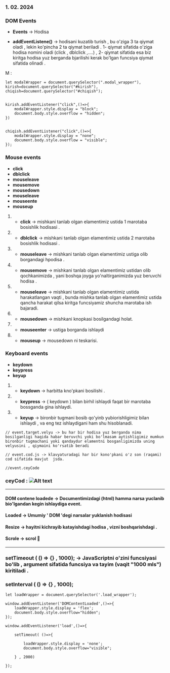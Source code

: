 ###  1. 02. 2024

### DOM Events 

- **Events** -> Hodisa 

- **addEventListene()** -> hodisani kuzatib turish , bu o'ziga 3 ta qiymat oladi , lekin ko'pincha 2 ta qiymat beriladi . 1- qiymat sifatida o'ziga hodisa nomini oladi (click , dblclick ,....) , 2- qiymat sifatida esa biz kiritga hodisa yuz berganda bjarilishi kerak bo'lgan funcsiya qiymat sifatida olinadi .

<p>M :</p>

```
let modalWrapper = document.querySelector(".modal_wrapper"),
kirish=document.querySelector("#kirish"),
chiqish=document.querySelector("#chiqish");


kirish.addEventListener("click",()=>{
    modalWrapper.style.display = "block";
    document.body.style.overflow = "hidden";
})


chiqish.addEventListener("click",()=>{
    modalWrapper.style.display = "none";
    document.body.style.overflow = "visible";
});
```

### Mouse events

- **click**
- **dblclick**
- **mouseleave**
- **mousemove**
- **mousedown**
- **mouseleave**
- **mouseente**
- **mouseup**

1. - **click** -> mishkani tanlab olgan elamentimiz ustida 1 marotaba bosishlik hodisasi .

2. - **dblclick** -> mishkani tanlab olgan elamentimiz ustida 2 marotaba bosishlik hodisasi .

3. - **mouseleave** -> mishkani tanlab olgan elamentimiz ustiga olib borgandagi hpodisa .

4. - **mousemove** -> mishkani tanlab olgan elamentimiz ustidan olib qochkanimizda , yani boshqa joyga yo'naltirganimizda yuz beruvchi hodisa .

5. - **mouseleave** -> mishkani tanlab olgan elamentimiz ustida harakatlangan vaqti , bunda mishka tanlab olgan elamentimiz ustida qancha harakat qilsa kiritga funcsiyamiz shuncha marotaba ish bajaradi.

6.  - **mousedown** -> mishkani knopkasi bosilgandagi holat.

7.  - **mouseenter** -> ustiga borganda ishlaydi

6.  - **mouseup** -> mousedown ni  teskarisi.

### Keyboard events
- **keydown**
- **keypress**
- **keyup**

1. - **keydown** -> harbitta kno'pkani bosilishi .

2. - **keypress** -> ( keydown ) bilan birhil ishlaydi faqat bir marotaba bossganda gina ishlaydi.

3. - **keyup** -> bironbir tugmani bosib qo'yinb yubiorishligimiz bilan ishlaydi , va eng tez ishlaydigani ham shu hisoblanadi.

```
// event.target.velyu -> bu har bir hodisa yuz berganda nima bosilganligi haqida habar beruvchi yoki bo'lmasam aytishligimiz mumkun bironbir tugmachani yoki qandaydur elamentni bosganligimizda uning velyusini , qiymaini ko'rsatib beradi

```

```
// event.cod.js -> klavyaturadagi har bir kono'pkani o'z son (raqami) cod sifatida mavjut  jsda.

//event.ceyCode
```

### ceyCod :  ![Alt text](keycodes.png)


<hr>

#### DOM contene loadede -> Documentimizdagi (html) hamma narsa yuclanib bio'lgandan kegin ishlaydiga event.

#### Loaded -> Umumiy ' DOM 'degi narsalar yuklanish hodisasi

#### Resize -> hayitni kichrayib katayishdagi hodisa , vizni boshqarishdagi .

#### Scrole -> scrol 📜
<hr>
 
### setTimeout ( () => {} , 1000);  -> JavaScriptni o'zini funcsiyasi bo'lib , argument sifatida funcsiya va tayim (vaqit "1000 mls") kiritiladi .

### setInterval ( () => {} , 1000);

```
let loadWrapper = document.querySelector('.load_wrapper');

window.addEventListener('DOMContentLoaded',()=>{
    loadWrapper.style.display = 'flex';
    document.body.style.overflow="hidden";
});

window.addEventListener('load',()=>{

    setTimeout( ()=>{

        loadWrapper.style.display = 'none';
        document.body.style.overflow="visible";

    } , 2000)
  
});
```